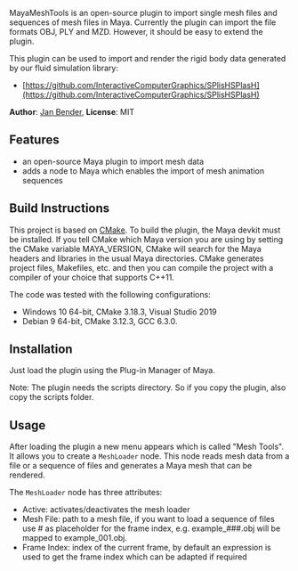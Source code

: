 MayaMeshTools is an open-source plugin to import single mesh files and sequences of mesh files in Maya. Currently the plugin can import the file formats OBJ, PLY and MZD. However, it should be easy to extend the plugin.

This plugin can be used to import and render the rigid body data generated by our fluid simulation library:
- [https://github.com/InteractiveComputerGraphics/SPlisHSPlasH](https://github.com/InteractiveComputerGraphics/SPlisHSPlasH)

**Author**: [Jan Bender](http://www.interactive-graphics.de), **License**: MIT


## Features

* an open-source Maya plugin to import mesh data
* adds a node to Maya which enables the import of mesh animation sequences


## Build Instructions

This project is based on [CMake](https://cmake.org/). To build the plugin, the Maya devkit must be installed. If you tell CMake which Maya version you are using by setting the CMake variable MAYA_VERSION, CMake will search for the Maya headers and libraries in the usual Maya directories. CMake generates project files, Makefiles, etc. and then you can compile the project with a compiler of your choice that supports C++11. 

The code was tested with the following configurations:
- Windows 10 64-bit, CMake 3.18.3, Visual Studio 2019
- Debian 9 64-bit, CMake 3.12.3, GCC 6.3.0.


## Installation

Just load the plugin using the Plug-in Manager of Maya. 

Note: The plugin needs the scripts directory. So if you copy the plugin, also copy the scripts folder. 


## Usage

After loading the plugin a new menu appears which is called "Mesh Tools". It allows you to create a `MeshLoader` node. This node reads mesh data from a file or a sequence of files and generates a Maya mesh that can be rendered. 

The `MeshLoader` node has three attributes:

* Active: activates/deactivates the mesh loader
* Mesh File: path to a mesh file, if you want to load a sequence of files use # as placeholder for the frame index, e.g. example_###.obj will be mapped to example_001.obj.
* Frame Index: index of the current frame, by default an expression is used to get the frame index which can be adapted if required
